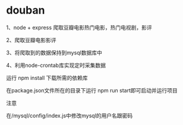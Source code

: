 # douban
1、node + express 爬取豆瓣电影热门电影，热门电视剧，影评

2、爬取豆瓣电影影评

3、将爬取到的数据保持到mysql数据库中

4、利用node-crontab库实现定时采集数据

运行
npm install 下载所需的依赖库

在package.json文件所在的目录下运行 npm run start即可启动并运行项目

注意

在/mysql/config/index.js中修改mysql的用户名跟密码

